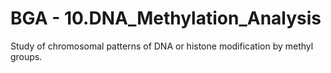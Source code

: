 # BGA - 10.DNA_Methylation_Analysis
 Study of chromosomal patterns of DNA or histone modification by methyl groups.
